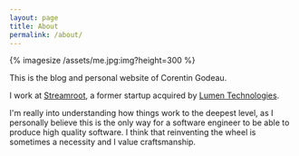 ```yaml
---
layout: page
title: About
permalink: /about/
---
```


{% imagesize /assets/me.jpg:img?height=300 %}

This is the blog and personal website of Corentin Godeau.

I work at [Streamroot](https://streamroot.io/), a former startup acquired by [Lumen Technologies](https://www.lumen.com/en-us/home.html).

I'm really into understanding how things work to the deepest level, as I personally believe this is the only way for a software engineer to be able to produce high quality software. I think that reinventing the wheel is sometimes a necessity and I value craftsmanship.
